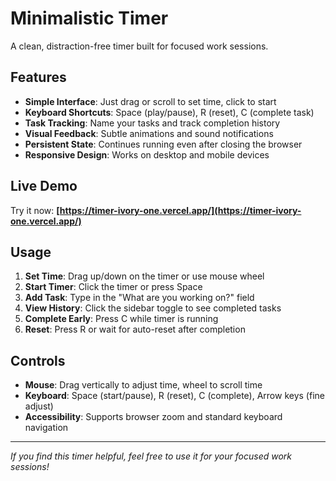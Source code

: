 # Minimalistic Timer

A clean, distraction-free timer built for focused work sessions.

## Features

- **Simple Interface**: Just drag or scroll to set time, click to start
- **Keyboard Shortcuts**: Space (play/pause), R (reset), C (complete task)
- **Task Tracking**: Name your tasks and track completion history
- **Visual Feedback**: Subtle animations and sound notifications
- **Persistent State**: Continues running even after closing the browser
- **Responsive Design**: Works on desktop and mobile devices

## Live Demo

Try it now: **[https://timer-ivory-one.vercel.app/](https://timer-ivory-one.vercel.app/)**

## Usage

1. **Set Time**: Drag up/down on the timer or use mouse wheel
2. **Start Timer**: Click the timer or press Space
3. **Add Task**: Type in the "What are you working on?" field
4. **View History**: Click the sidebar toggle to see completed tasks
5. **Complete Early**: Press C while timer is running
6. **Reset**: Press R or wait for auto-reset after completion

## Controls

- **Mouse**: Drag vertically to adjust time, wheel to scroll time
- **Keyboard**: Space (start/pause), R (reset), C (complete), Arrow keys (fine adjust)
- **Accessibility**: Supports browser zoom and standard keyboard navigation

---

*If you find this timer helpful, feel free to use it for your focused work sessions!*